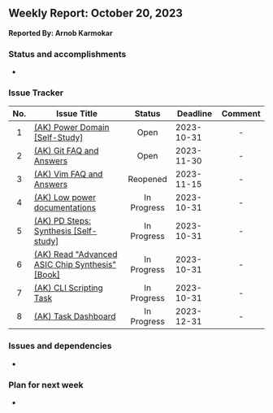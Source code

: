 ## Weekly Report: October 20, 2023

**Reported By: Arnob Karmokar**

### Status and accomplishments
- 

### Issue Tracker
|No.|Issue Title|Status|Deadline|Comment|
|:---:|---|:---:|---|:---:|
|1|[(AK) Power Domain [Self-Study]](https://github.com/primesilicon/rpt_arnob-karmokar-primesilicon/issues/20)|Open|2023-10-31|-|
|2|[(AK) Git FAQ and Answers](https://github.com/primesilicon/rpt_arnob-karmokar-primesilicon/issues/27)|Open|2023-11-30|-|
|3|[(AK) Vim FAQ and Answers](https://github.com/primesilicon/rpt_arnob-karmokar-primesilicon/issues/17)|Reopened|2023-11-15|-|
|4|[(AK) Low power documentations](https://github.com/primesilicon/rpt_arnob-karmokar-primesilicon/issues/23)|In Progress|2023-10-31|-|
|5|[(AK) PD Steps: Synthesis [Self-study]](https://github.com/primesilicon/rpt_arnob-karmokar-primesilicon/issues/22)|In Progress|2023-10-31|-|
|6|[(AK) Read "Advanced ASIC Chip Synthesis" [Book]](https://github.com/primesilicon/rpt_arnob-karmokar-primesilicon/issues/21)|In Progress|2023-10-31|-|
|7|[(AK) CLI Scripting Task](https://github.com/primesilicon/rpt_arnob-karmokar-primesilicon/issues/15)|In Progress|2023-10-31|-|
|8|[(AK) Task Dashboard](https://github.com/primesilicon/rpt_arnob-karmokar-primesilicon/issues/16)|In Progress|2023-12-31|-|

### Issues and dependencies
- 

### Plan for next week
- 
